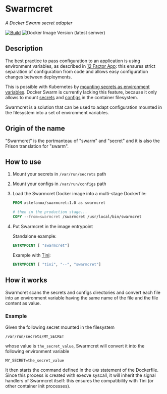 # Swarmcret

_A Docker Swarm secret adapter_

[![Build](https://github.com/xstefanox/swarmcret/actions/workflows/build.yml/badge.svg)](https://github.com/xstefanox/swarmcret/actions/workflows/build.yml)
![Docker Image Version (latest semver)](https://img.shields.io/docker/v/xstefanox/swarmcret?label=Docker%20Hub&sort=semver)

## Description

The best practice to pass configuration to an application is using environment variables, as
described in [12 Factor App](https://12factor.net/config): this ensures strict separation of
configuration from code and allows easy configuration changes between deployments.

This is possible with Kubernetes by
[mounting secrets as environment variables](https://kubernetes.io/docs/concepts/configuration/secret/#using-secrets-as-environment-variables).
Docker Swarm is currently lacking this feature, because it only allows to mount
[secrets](https://docs.docker.com/engine/swarm/secrets/) and
[configs](https://docs.docker.com/engine/swarm/configs/) in the container filesystem.

Swarmcret is a solution that can be used to adapt configuration mounted in the filesystem into a set
of environment variables.

## Origin of the name

"Swarmcret" is the portmanteau of "swarm" and "secret" and it is also the Frison translation for "swarm".

## How to use

1. Mount your secrets in `/var/run/secrets` path
2. Mount your configs in `/var/run/configs` path
3. Load the Swarmcret Docker image into a multi-stage Dockerfile:

   ```dockerfile
   FROM xstefanox/swarmcret:1.0 as swarmcret

   # then in the production stage...
   COPY --from=swarmcret /swarmcret /usr/local/bin/swarmcret
   ```
4. Put Swarmcret in the image entrypoint

   Standalone example:
   ```dockerfile
   ENTRYPOINT [ "swarmcret"]
   ```

   Example with [Tini](https://github.com/krallin/tini):
   ```dockerfile
   ENTRYPOINT [ "tini", "--", "swarmcret"]
   ```

## How it works

Swarmcret scans the secrets and configs directories and convert each file into an environment
variable having the same name of the file and the file content as value.

### Example

Given the following secret mounted in the filesystem
```
/var/run/secrets/MY_SECRET
```

whose value is `the_secret_value`, Swarmcret will convert it into the following environment variable

```shell
MY_SECRET=the_secret_value
```

It then starts the command defined in the `CMD` statement of the Dockerfile.
Since this process is created with execve syscall, it will inherit the signal handlers of Swarmcret
itself: this ensures the compatibility with Tini (or other container init processes).
